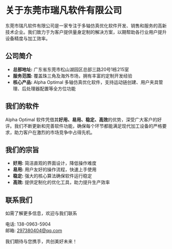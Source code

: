 # 关于东莞市瑞凡软件有限公司

东莞市瑞凡软件有限公司是一家专注于多轴仿真优化软件开发、销售和服务的高新技术企业。我们致力于为客户提供量身定制的解决方案，以期帮助各行业用户提升设备精度与加工效率。

## 公司简介

- **总部地址:** 广东省东莞市松山湖园区总部三路20号1栋215室  
- **服务范围:** 覆盖珠三角及海外市场，拥有丰富的定制开发经验  
- **核心产品:** Alpha Optimal 多轴仿真优化软件，支持运动链创建、用户夹具管理、后处理器配置等全方位功能

## 我们的软件

Alpha Optimal 软件凭借其**好用、易用、稳定、高效**的优势，深受广大客户的好评。我们不断更新和完善软件功能，确保每个环节都能满足现代加工设备的严格要求，助力客户在激烈的市场竞争中占得先机。

## 我们的宗旨

- **好用:** 简洁直观的界面设计，降低操作难度  
- **易用:** 用户友好的操作流程，快速上手使用  
- **稳定:** 强大的核心算法确保软件运行稳定  
- **高效:** 提供定制化的优化工具，助力提升生产效率

## 联系我们

如需了解更多信息，欢迎与我们联系

电话: 138-0963-5904  
邮箱: 297380404@qq.com

我们期待与您携手，共创美好未来！